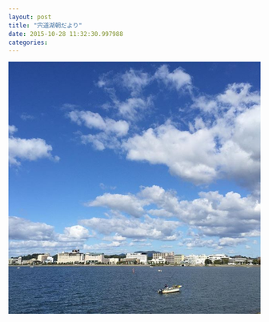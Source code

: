 ```yaml
---
layout: post
title: "宍道湖朝だより"
date: 2015-10-28 11:32:30.997988
categories: 
---
```


![](/assets/images/201510/12107627_424245054431621_968431887_n.jpg)


